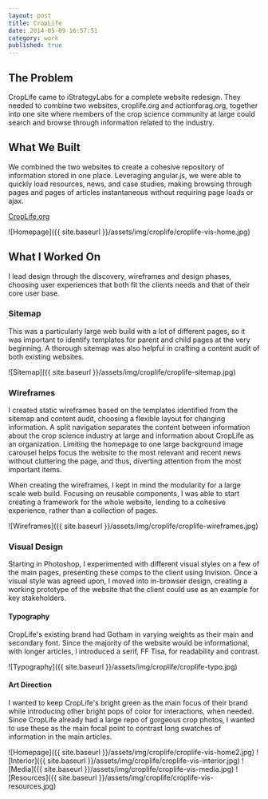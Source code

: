 ```yaml
---
layout: post
title: CropLife
date: 2014-05-09 16:57:51
category: work
published: true
---
```


## The Problem

CropLife came to iStrategyLabs for a complete website redesign. They needed to combine two websites, croplife.org and actionforag.org, together into one site where members of the crop science community at large could search and browse through information related to the industry.

## What We Built

We combined the two websites to create a cohesive repository of information stored in one place. Leveraging angular.js, we were able to quickly load resources, news, and case studies, making browsing through pages and pages of articles instantaneous without requiring page loads or ajax.

[CropLife.org](http://croplife.org)

![Homepage]({{ site.baseurl }}/assets/img/croplife/croplife-vis-home.jpg)

## What I Worked On

I lead design through the discovery, wireframes and design phases, choosing user experiences that both fit the clients needs and that of their core user base.

### Sitemap
This was a particularly large web build with a lot of different pages, so it was important to identify templates for parent and child pages at the very beginning. A thorough sitemap was also helpful in crafting a content audit of both existing websites.

![Sitemap]({{ site.baseurl }}/assets/img/croplife/croplife-sitemap.jpg)

### Wireframes
I created static wireframes based on the templates identified from the sitemap and content audit, choosing a flexible layout for changing information. A split navigation separates the content between information about the crop science industry at large and information about CropLife as an organization. Limiting the homepage to one large background image carousel helps focus the website to the most relevant and recent news without cluttering the page, and thus, diverting attention from the most important items.

When creating the wireframes, I kept in mind the modularity for a large scale web build. Focusing on reusable components, I was able to start creating a framework for the whole website, lending to a cohesive experience, rather than a collection of pages.

![Wireframes]({{ site.baseurl }}/assets/img/croplife/croplife-wireframes.jpg)

### Visual Design
Starting in Photoshop, I experimented with different visual styles on a few of the main pages, presenting these comps to the client using Invision. Once a visual style was agreed upon, I moved into in-browser design, creating a working prototype of the website that the client could use as an example for key stakeholders. 

#### Typography
CropLife's existing brand had Gotham in varying weights as their main and secondary font. Since the majority of the website would be informational, with longer articles, I introduced a serif, FF Tisa, for readability and contrast.

![Typography]({{ site.baseurl }}/assets/img/croplife/croplife-typo.jpg)

#### Art Direction
I wanted to keep CropLife's bright green as the main focus of their brand while introducing other bright pops of color for interactions, when needed. Since CropLife already had a large repo of gorgeous crop photos, I wanted to use these as the main focal point to contrast long swatches of information in the main articles.

![Homepage]({{ site.baseurl }}/assets/img/croplife/croplife-vis-home2.jpg)
![Interior]({{ site.baseurl }}/assets/img/croplife/croplife-vis-interior.jpg)
![Media]({{ site.baseurl }}/assets/img/croplife/croplife-vis-media.jpg)
![Resources]({{ site.baseurl }}/assets/img/croplife/croplife-vis-resources.jpg)